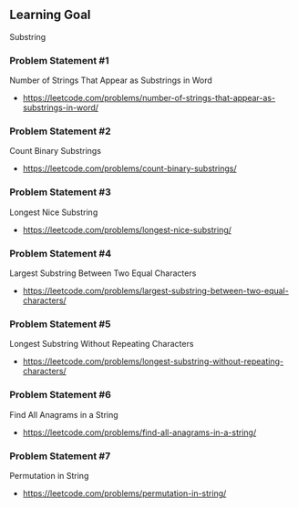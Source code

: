 ## Learning Goal
Substring

###  Problem Statement #1
Number of Strings That Appear as Substrings in Word
- https://leetcode.com/problems/number-of-strings-that-appear-as-substrings-in-word/

###  Problem Statement #2
Count Binary Substrings
- https://leetcode.com/problems/count-binary-substrings/

###  Problem Statement #3
Longest Nice Substring
- https://leetcode.com/problems/longest-nice-substring/

### Problem Statement #4
Largest Substring Between Two Equal Characters
- https://leetcode.com/problems/largest-substring-between-two-equal-characters/

### Problem Statement #5
Longest Substring Without Repeating Characters
- https://leetcode.com/problems/longest-substring-without-repeating-characters/

### Problem Statement #6
Find All Anagrams in a String
- https://leetcode.com/problems/find-all-anagrams-in-a-string/

### Problem Statement #7
Permutation in String
- https://leetcode.com/problems/permutation-in-string/
